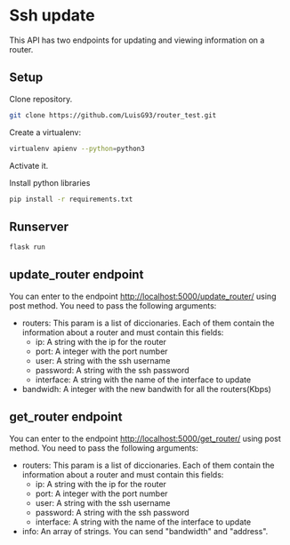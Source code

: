# Ssh update

This API has two endpoints for updating and viewing information on a router.

## Setup

Clone repository.

```bash
git clone https://github.com/LuisG93/router_test.git
```

Create a virtualenv:

```bash
virtualenv apienv --python=python3
```

Activate it.

Install python libraries

```bash
pip install -r requirements.txt
```

## Runserver

```bash
flask run
```

## update_router endpoint

You can enter to the endpoint <http://localhost:5000/update_router/> using post method. You need to pass the following arguments:

- routers: This param is a list of diccionaries. Each of them contain the information about a router and must contain this fields:
  - ip: A string with the ip for the router
  - port: A integer with the port number
  - user: A string with the ssh username
  - password: A string with the ssh password
  - interface: A string with the name of the interface to update
- bandwidh: A integer with the new bandwith for all the routers(Kbps)

## get_router endpoint

You can enter to the endpoint <http://localhost:5000/get_router/> using post method. You need to pass the following arguments:

- routers: This param is a list of diccionaries. Each of them contain the information about a router and must contain this fields:
  - ip: A string with the ip for the router
  - port: A integer with the port number
  - user: A string with the ssh username
  - password: A string with the ssh password
  - interface: A string with the name of the interface to update
- info: An array of strings. You can send "bandwidth" and "address".
